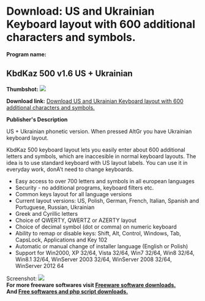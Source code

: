 # Download: US and Ukrainian Keyboard layout with 600 additional characters and symbols.

**Program name:**

## KbdKaz 500 v1.6 US + Ukrainian

  
**Thumbshot:** ![](http://www.freewarefiles.com/screenshot/KbdKaz_md.jpg)   
  
**Download link:** [Download US and Ukrainian Keyboard layout with 600 additional characters and symbols.](http://freesoftwares.boysofts.com/KbdKaz-500-Ukrainian_program_99243.html)  
  


**Publisher's Description**  
  


US + Ukrainian phonetic version. When pressed AltGr you have Ukrainian keyboard layout. 

KbdKaz 500 keyboard layout lets you easily enter about 600 additional letters and symbols, which are inaccesible in normal keyboard layouts. The idea is to use standard keyboard with US layout labels. You can use it in everyday work, donA't need to change keyboards.

  * Easy access to over 700 letters and symbols in all european languages
  * Security - no additional programs, keyboard filters etc.
  * Common keys layout for all language versions
  * Current layout versions: US, Polish, German, French, Italian, Spanish and Portuguese, Russian, Ukrainian
  * Greek and Cyrillic letters
  * Choice of QWERTY, QWERTZ or AZERTY layout
  * Choice of decimal symbol (dot or comma) on numeric keyboard
  * Ability to remap or disable keys: Shift, Alt, Control, Windows, Tab, CapsLock, Applications and Key 102
  * Automatic or manual change of installer language (English or Polish)
  * Support for Win2000, XP 32/64, Vista 32/64, Win7 32/64, Win8 32/64, Win8.1 32/64, WinServer 2003 32/64, WinServer 2008 32/64, WinServer 2012 64

  
  
Screenshot: ![](http://www.freewarefiles.com/screenshot/KbdKaz.jpg)   
**For more freeware softwares visit [Freeware software downloads.](http://freesoftwares.boysofts.com/)**   
**And [Free softwares and php script downloads.](http://www.boysofts.com/)**
